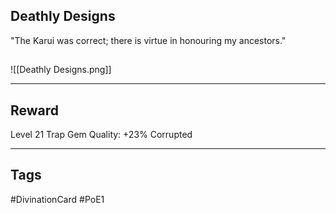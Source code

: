 ## Deathly Designs
"The Karui was correct; there is virtue in honouring my ancestors."
## 
![[Deathly Designs.png]]

---
## Reward
Level 21 Trap Gem
Quality: +23%
Corrupted

---
## Tags
#DivinationCard
#PoE1